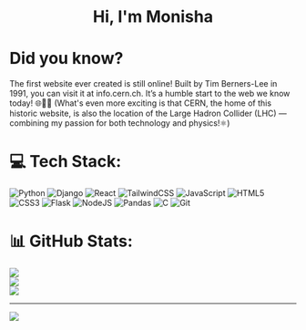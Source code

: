 <!--
**monisharavi729735/monisharavi729735** is a ✨ _special_ ✨ repository because its `README.md` (this file) appears on your GitHub profile.

Here are some ideas to get you started:

- 🔭 I’m currently working on ...
- 🌱 I’m currently learning ...
- 👯 I’m looking to collaborate on ...
- 🤔 I’m looking for help with ...
- 💬 Ask me about ...
- 📫 How to reach me: ...
- 😄 Pronouns: ...
- ⚡ Fun fact: ...
-->

<h1 align="center">Hi, I'm Monisha</h1>
<!--<h3 align="center">Python Aficionado | Building ML-Powered Web Apps | Data Science Enthusiast | Physics in Code</h3>-->

# Did you know?
The first website ever created is still online! Built by Tim Berners-Lee in 1991, you can visit it at info.cern.ch. It’s a humble start to the web we know today! 🌐👨‍💻 (What's even more exciting is that CERN, the home of this historic website, is also the location of the Large Hadron Collider (LHC) — combining my passion for both technology and physics!⚛️)

<!--# 💫 About Me:
- 🔭 I’m currently working on incorporating AI in Web Development 
- 🌱 I’m currently learning Django Rest Framework, React.js, ML
- 👯 I’m looking to collaborate on Django and ML projects
- 📫 How to reach me: <br> [![LinkedIn](https://img.shields.io/badge/LinkedIn-0A66C2?style=for-the-badge&logo=linkedin&logoColor=white)](https://linkedin.com/in/monisha-r-fsc1137)

- 😄 Pronouns: She/Her
- ⚡ Fun fact:  I'm passionate about both tech and theoretical physics, and when I'm not coding, I'm probably solving physics equations or exploring new ways to combine tech and science!-->


# 💻 Tech Stack:
![Python](https://img.shields.io/badge/python-3670A0?style=for-the-badge&logo=python&logoColor=ffdd54) ![Django](https://img.shields.io/badge/django-%23092E20.svg?style=for-the-badge&logo=django&logoColor=white) ![React](https://img.shields.io/badge/react-%2320232a.svg?style=for-the-badge&logo=react&logoColor=%2361DAFB) ![TailwindCSS](https://img.shields.io/badge/tailwindcss-%2338B2AC.svg?style=for-the-badge&logo=tailwind-css&logoColor=white)  ![JavaScript](https://img.shields.io/badge/javascript-%23323330.svg?style=for-the-badge&logo=javascript&logoColor=%23F7DF1E) ![HTML5](https://img.shields.io/badge/html5-%23E34F26.svg?style=for-the-badge&logo=html5&logoColor=white) ![CSS3](https://img.shields.io/badge/css3-%231572B6.svg?style=for-the-badge&logo=css3&logoColor=white)  ![Flask](https://img.shields.io/badge/flask-%23000.svg?style=for-the-badge&logo=flask&logoColor=white)  ![NodeJS](https://img.shields.io/badge/node.js-6DA55F?style=for-the-badge&logo=node.js&logoColor=white) ![Pandas](https://img.shields.io/badge/pandas-%23150458.svg?style=for-the-badge&logo=pandas&logoColor=white)  ![C](https://img.shields.io/badge/c-%2300599C.svg?style=for-the-badge&logo=c&logoColor=white) ![Git](https://img.shields.io/badge/git-%23F05033.svg?style=for-the-badge&logo=git&logoColor=white)
# 📊 GitHub Stats:
![](https://github-readme-stats.vercel.app/api?username=monisharavi729735&theme=dark&hide_border=false&include_all_commits=false&count_private=false)<br/>
![](https://github-readme-streak-stats.herokuapp.com/?user=monisharavi729735&theme=dark&hide_border=false)<br/>
![](https://github-readme-stats.vercel.app/api/top-langs/?username=monisharavi729735&theme=dark&hide_border=false&include_all_commits=false&count_private=false&layout=compact)

---
[![](https://visitcount.itsvg.in/api?id=monisharavi729735&icon=0&color=0)](https://visitcount.itsvg.in)

<!-- Proudly created with GPRM ( https://gprm.itsvg.in ) -->
